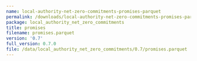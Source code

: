 ```yaml
---
name: local-authority-net-zero-commitments-promises-parquet
permalink: /downloads/local-authority-net-zero-commitments-promises-parquet/0_7
package: local_authority_net_zero_commitments
title: promises
filename: promises.parquet
version: '0.7'
full_version: 0.7.0
file: /data/local_authority_net_zero_commitments/0.7/promises.parquet
---
```

